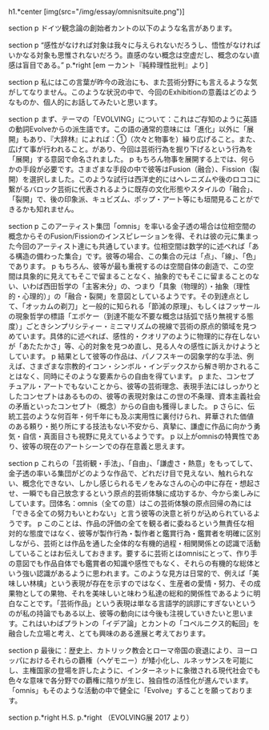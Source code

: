 h1.*center [img(src="/img/essay/omnisnitsuite.png")]

section
  p ドイツ観念論の創始者カントの以下のような名言があります。

section
  p “感性がなければ対象は我々に与えられないだろうし、悟性がなければいかなる対象も思惟されないだろう。直感のない概念は空虚だし、概念のない直感は盲目である。”
  p.*right [em ーカント『純粋理性批判』より]

section
  p 私にはこの言葉が昨今の政治にも、また芸術分野にも言えるような気がしてなりません。このような状況の中で、今回のExhibitionの意義はどのようなものか、個人的にお話してみたいと思います。

section
  p まず、テーマの「EVOLVING」について：これはご存知のように英語の動詞Evolveからの派生語です。この語の通常的意味には「進化」以外に「展開」もあり、『大辞林』によれば：①（次々と物事を）繰り広げること。また、広げて事が行われること。があり、今回は芸術行為を掘り下げるという行為を「展開」する意図で命名されました。
  p もちろん物事を展開する上では、何らかの手段が必要です。さまざまな手段の中で彼等はFusion（融合）、Fission（裂開）を選択しました。このような試行は西洋史的にはヘレニズムや後のロココに繋がるバロック芸術に代表されるように既存の文化形態やスタイルの「融合」、「裂開」で、後の印象派、キュビズム、ポップ・アート等にも垣間見ることができるかも知れません。

section
  p このアーティスト集団「omnis」を率いる金子透の場合は位相空間の概念からそのFusion/Fissionのインスピレーションを得、それは彼の元に集まった今回のアーティスト達にも共通しています。位相空間は数学的に述べれば「ある構造の備わった集合」です。彼等の場合、この集合の元は「点」、「線」、「色」であります。
  p もちろん、彼等が最も重視するのは空間自体の創造で、この空間は具象的に見えてもそこで留まることなく、抽象的でもそこに留まることのない、いわば西田哲学の「主客未分」の、つまり「具象（物理的）・抽象（理性的・心理的）」の「融合・裂開」を意図としているようです。その到達点として、「オッカムの剃刀」と一般的に知られる「節減の原理」、もしくはフッサールの現象哲学の標語「エポケー（到達不能な不要な概念は括弧で括り無視する態度）」ごときシンプリシティー・ミニマリズムの視線で芸術の原点的領域を見つめています。具体的に述べれば、感性的・クオリアのように物理的に存在しないが「あたたかさ」等、心的対象を見つめ直し、見る人々の感性に訴えかけようとしています。
  p 結果として彼等の作品は、パノフスキーの図象学的な手法、例えば、さまざまな宗教的イコン・シンボル・インデックスから解き明かされることはなく、同時にそのような要素からの自由を得ています。
  p また、コンセプチュアル・アートでもないことから、彼等の芸術理念、表現手法にはしっかりとしたコンセプトはあるものの、彼等の表現対象はこの世の不条理、資本主義社会の矛盾といったコンセプト（概念）からの自由も獲得しました。
  p さらに、伝統工芸のような何百年・何千年にも及ぶ実用性に裏付けられ、昇華された価値のある頼り・拠り所にする技法もない不安から、真摯に、謙虚に作品に向かう勇気・自信・真面目さも視野に見えているようです。
  p 以上がomnisの特異性であり、彼等の現在のアートシーンでの存在意義と思えます。

section
  p これらの「芸術観・手法」、「自由」、「謙虚さ・熱意」をもってして、金子透の率いる集団がどのような作品で、どれだけ目で見えない、触れられない、概念化できない、しかし感じられるモノをみなさんの心の中に存在・想起させ、一瞬でも自己放念するという原点的芸術体験に成功するか、今から楽しみにしています。団体名：omnis（全ての意）はこの芸術体験の原点回帰の為には「できる全ての努力もいとわない」と言う彼等の決意と祈りが込められているようです。
  p このことは、作品の評価の全てを観る者に委ねるという無責任な相対的な態度ではなく、彼等が製作行為・製作者と鑑賞行為・鑑賞者を明確に区別しながら、芸術とは作品を通した全体的な有機的過程・相関関係との認識で活動していることはお伝えしておきます。要するに芸術とはomnisにとって、作り手の意図でも作品自体でも鑑賞者の知識や感性でもなく、それらの有機的な総体という強い認識があるように思われます。このような見方は日常的で、例えば「美味しい林檎」という表現が存在を示すのではなく、生産者の愛情・努力、その成果物としての果物、それを美味しいと味わう私達の総和的関係性であるように明白なことです。「芸術作品」という表現は単なる言語学的誤謬にすぎないというのが私の持論でもある以上、彼等の動向には今後も注視していきたいと思います。これはいわばプラトンの「イデア論」とカントの「コペルニクス的転回」を融合した立場と考え、とても興味のある進展と考えております。

section
  p 最後に：歴史上、カトリック教会とローマ帝国の衰退により、ヨーロッパにおけるそれらの覇権（ヘゲモニー）が矮小化し、ルネッサンスを可能にし、主権国家の登場を許したように、インターネットに象徴される現代社会でも色々な意味で各分野での覇権に陰りが生じ、独自性の活性化が進んでいます。「omnis」もそのような活動の中で健全に「Evolve」することを願っております。

section
  p.*right H.S.
  p.*right （EVOLVING展 2017 より）

